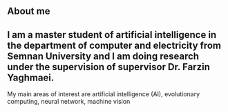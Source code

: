 ## About me
## I am a master student of artificial intelligence in the department of computer and electricity from Semnan University and I am doing research under the supervision of supervisor Dr. Farzin Yaghmaei.
My main areas of interest are artificial intelligence (AI), evolutionary computing, neural network, machine vision
